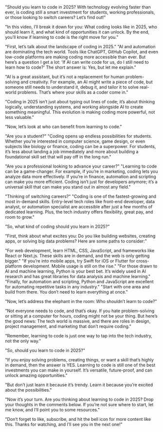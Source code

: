 "Should you learn to code in 2025? With technology evolving faster than ever, is coding still a smart investment for students, working professionals, or those looking to switch careers? Let’s find out!"

"In this video, I’ll break it down for you: What coding looks like in 2025, who should learn it, and what kind of opportunities it can unlock. By the end, you’ll know if learning to code is the right move for you."

"First, let’s talk about the landscape of coding in 2025."
"AI and automation are dominating the tech world. Tools like ChatGPT, GitHub Copilot, and even low-code platforms are making coding more accessible than ever. But here’s a question I get a lot: 'If AI can write code for us, do I still need to learn how to code?' The short answer is: Yes, but let me explain."

"AI is a great assistant, but it’s not a replacement for human problem-solving and creativity. For example, an AI might write a piece of code, but someone still needs to understand it, debug it, and tailor it to solve real-world problems. That’s where your skills as a coder come in."

"Coding in 2025 isn’t just about typing out lines of code; it’s about thinking logically, understanding systems, and working alongside AI to create something meaningful. This evolution is making coding more powerful, not less valuable."

"Now, let’s look at who can benefit from learning to code."

"Are you a student?"
"Coding opens up endless possibilities for students. Whether you’re interested in computer science, game design, or even subjects like biology or finance, coding can be a superpower. For students, it’s less about landing a job immediately and more about building a foundational skill set that will pay off in the long run."

"Are you a professional looking to advance your career?"
"Learning to code can be a game-changer. For example, if you’re in marketing, coding lets you analyze data more effectively. If you’re in finance, automation and scripting can make you more efficient. Coding isn’t just for developers anymore; it’s a universal skill that can make you stand out in almost any field."

"Thinking of switching careers?"
"Coding is one of the fastest-growing and most in-demand skills. Entry-level tech roles like front-end developer, data analyst, or automation specialist are accessible after just a few months of dedicated learning. Plus, the tech industry offers flexibility, great pay, and room to grow."

"So, what kind of coding should you learn in 2025?"

"First, think about what excites you: Do you like building websites, creating apps, or solving big data problems? Here are some paths to consider:"

"For web development, learn HTML, CSS, JavaScript, and frameworks like React or Next.js. These skills are in demand, and the web is only getting bigger."
"If you’re into mobile apps, try Swift for iOS or Flutter for cross-platform development. Mobile usage is still on the rise."
"For those drawn to AI and machine learning, Python is your best bet. It’s widely used in AI research and has great libraries for data analysis and machine learning."
"Finally, for automation and scripting, Python and JavaScript are excellent for automating repetitive tasks in any industry."
"Start with one area and build from there. You don’t need to learn everything at once."

"Now, let’s address the elephant in the room: Who shouldn’t learn to code?"

"Not everyone needs to code, and that’s okay. If you hate problem-solving or sitting at a computer for hours, coding might not be your thing. But here’s the good news: The tech world is massive, and there are roles in design, project management, and marketing that don’t require coding."

"Remember, learning to code is just one way to tap into the tech industry, not the only way."

"So, should you learn to code in 2025?"

"If you enjoy solving problems, creating things, or want a skill that’s highly in demand, then the answer is YES. Learning to code is still one of the best investments you can make in yourself. It’s versatile, future-proof, and can unlock amazing opportunities."

"But don’t just learn it because it’s trendy. Learn it because you’re excited about the possibilities."

"Now it’s your turn. Are you thinking about learning to code in 2025? Drop your thoughts in the comments below. If you’re not sure where to start, let me know, and I’ll point you to some resources."

"Don’t forget to like, subscribe, and hit the bell icon for more content like this. Thanks for watching, and I’ll see you in the next one!"
